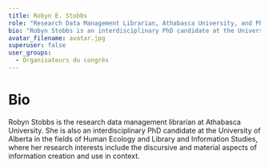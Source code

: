 ```yaml
---
title: Robyn E. Stobbs
role: "Research Data Management Librarian, Athabasca University, and PhD Candidate, Human Ecology & Library and Information Studies, University of Alberta"
bio: "Robyn Stobbs is an interdisciplinary PhD candidate at the University of Alberta in the fields of Human Ecology and Library and Information Studies. She is a graduate research assistant on the Inuvialuit Voices project."
avatar_filename: avatar.jpg
superuser: false
user_groups:
  - Organisateurs du congrès
---
```

# Bio
Robyn Stobbs is the research data management librarian at Athabasca University. She is also an interdisciplinary PhD candidate at the University of Alberta in the fields of Human Ecology and Library and Information Studies, where her research interests include the discursive and material aspects of information creation and use in context.